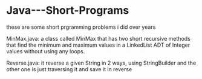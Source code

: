 # Java---Short-Programs
these are some short prgramming problems i did over years

MinMax.java: a class called MinMax that has two short recursive methods that find 
             the minimum and maximum values in a LinkedList ADT of Integer values without using any loops.

Reverse.java: it reverse a given String in 2 ways, using StringBuilder and 
              the other one is just traversing it and save it in reverse
